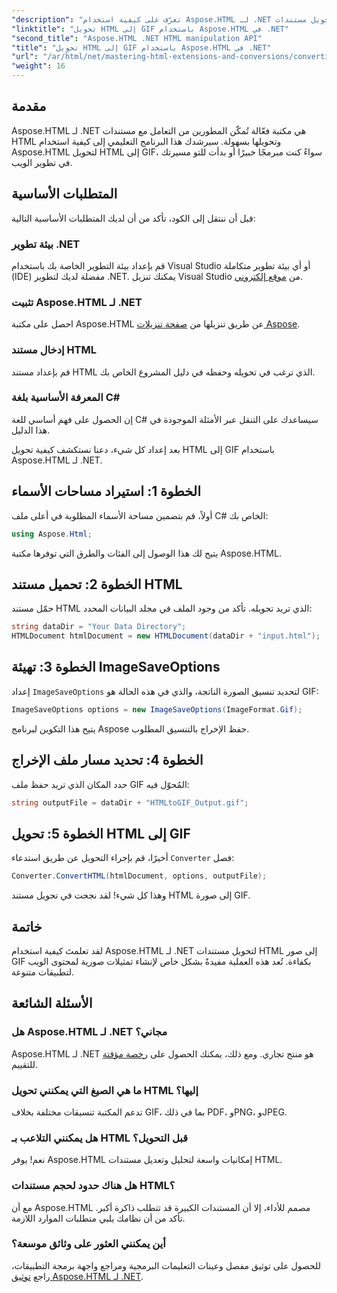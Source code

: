 ```yaml
---
"description": "تعرّف على كيفية استخدام Aspose.HTML لـ .NET لتحويل مستندات HTML إلى صور GIF بسلاسة. هذا الدليل الشامل يرشدك خطوة بخطوة."
"linktitle": "تحويل HTML إلى GIF باستخدام Aspose.HTML في .NET"
"second_title": "Aspose.HTML .NET HTML manipulation API"
"title": "تحويل HTML إلى GIF باستخدام Aspose.HTML في .NET"
"url": "/ar/html/net/mastering-html-extensions-and-conversions/converting-html-to-gif/"
"weight": 16
---
```


## مقدمة

Aspose.HTML لـ .NET هي مكتبة فعّالة تُمكّن المطورين من التعامل مع مستندات HTML وتحويلها بسهولة. سيرشدك هذا البرنامج التعليمي إلى كيفية استخدام Aspose.HTML لتحويل HTML إلى GIF، سواءً كنت مبرمجًا خبيرًا أو بدأت للتو مسيرتك في تطوير الويب.

## المتطلبات الأساسية

قبل أن ننتقل إلى الكود، تأكد من أن لديك المتطلبات الأساسية التالية:

### بيئة تطوير .NET 

قم بإعداد بيئة التطوير الخاصة بك باستخدام Visual Studio أو أي بيئة تطوير متكاملة (IDE) مفضلة لديك لتطوير .NET. يمكنك تنزيل Visual Studio من [موقع إلكتروني](https://visualstudio.microsoft.com/downloads/).

### تثبيت Aspose.HTML لـ .NET

احصل على مكتبة Aspose.HTML عن طريق تنزيلها من [صفحة تنزيلات Aspose](https://releases.aspose.com/html/net/).

### إدخال مستند HTML

قم بإعداد مستند HTML الذي ترغب في تحويله وحفظه في دليل المشروع الخاص بك.

### المعرفة الأساسية بلغة C#

إن الحصول على فهم أساسي للغة C# سيساعدك على التنقل عبر الأمثلة الموجودة في هذا الدليل.

بعد إعداد كل شيء، دعنا نستكشف كيفية تحويل HTML إلى GIF باستخدام Aspose.HTML لـ .NET.

## الخطوة 1: استيراد مساحات الأسماء

أولاً، قم بتضمين مساحة الأسماء المطلوبة في أعلى ملف C# الخاص بك:

```csharp
using Aspose.Html;
```

يتيح لك هذا الوصول إلى الفئات والطرق التي توفرها مكتبة Aspose.HTML.

## الخطوة 2: تحميل مستند HTML

حمّل مستند HTML الذي تريد تحويله. تأكد من وجود الملف في مجلد البيانات المحدد:

```csharp
string dataDir = "Your Data Directory";
HTMLDocument htmlDocument = new HTMLDocument(dataDir + "input.html");
```

## الخطوة 3: تهيئة ImageSaveOptions

إعداد `ImageSaveOptions` لتحديد تنسيق الصورة الناتجة، والذي في هذه الحالة هو GIF:

```csharp
ImageSaveOptions options = new ImageSaveOptions(ImageFormat.Gif);
```

يتيح هذا التكوين لبرنامج Aspose حفظ الإخراج بالتنسيق المطلوب.

## الخطوة 4: تحديد مسار ملف الإخراج

حدد المكان الذي تريد حفظ ملف GIF المُحوّل فيه:

```csharp
string outputFile = dataDir + "HTMLtoGIF_Output.gif";
```

## الخطوة 5: تحويل HTML إلى GIF

أخيرًا، قم بإجراء التحويل عن طريق استدعاء `Converter` فصل:

```csharp
Converter.ConvertHTML(htmlDocument, options, outputFile);
```

وهذا كل شيء! لقد نجحت في تحويل مستند HTML إلى صورة GIF.

## خاتمة

لقد تعلمتَ كيفية استخدام Aspose.HTML لـ .NET لتحويل مستندات HTML إلى صور GIF بكفاءة. تُعد هذه العملية مفيدةً بشكل خاص لإنشاء تمثيلات صورية لمحتوى الويب لتطبيقات متنوعة.

## الأسئلة الشائعة

### هل Aspose.HTML لـ .NET مجاني؟  
Aspose.HTML لـ .NET هو منتج تجاري. ومع ذلك، يمكنك الحصول على [رخصة مؤقتة](https://purchase.conholdate.com/temporary-license/) للتقييم.

### ما هي الصيغ التي يمكنني تحويل HTML إليها؟  
تدعم المكتبة تنسيقات مختلفة بخلاف GIF، بما في ذلك PDF، وPNG، وJPEG.

### هل يمكنني التلاعب بـ HTML قبل التحويل؟  
نعم! يوفر Aspose.HTML إمكانيات واسعة لتحليل وتعديل مستندات HTML.

### هل هناك حدود لحجم مستندات HTML؟  
مع أن Aspose.HTML مصمم للأداء، إلا أن المستندات الكبيرة قد تتطلب ذاكرة أكبر. تأكد من أن نظامك يلبي متطلبات الموارد اللازمة.

### أين يمكنني العثور على وثائق موسعة؟  
للحصول على توثيق مفصل وعينات التعليمات البرمجية ومراجع واجهة برمجة التطبيقات، راجع [توثيق Aspose.HTML لـ .NET](https://reference.aspose.com/html/net/).
